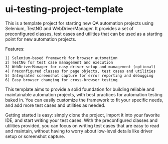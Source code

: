 # ui-testing-project-template
This is a template project for starting new QA automation projects using Selenium, TestNG and WebDriverManager. It provides a set of preconfigured classes, test cases and utilities that can be used as a starting point for new automation projects.

Features:

    1) Selenium-based framework for browser automation
    2) TestNG for test case management and execution
    3) WebDriverManager for easy driver setup and management (optional)
    4) Preconfigured classes for page objects, test cases and utilities
    5) Integrated screenshot capture for error reporting and debugging
    6) Easy browser changing for cross-browser testing

This template aims to provide a solid foundation for building reliable and maintainable automation projects, with best practices for automation testing baked in. You can easily customize the framework to fit your specific needs, and add more test cases and utilities as needed.

Getting started is easy: simply clone the project, import it into your favorite IDE, and start writing your test cases. With the preconfigured classes and utilities provided, you can focus on writing test cases that are easy to read and maintain, without having to worry about low-level details like driver setup or screenshot capture.
